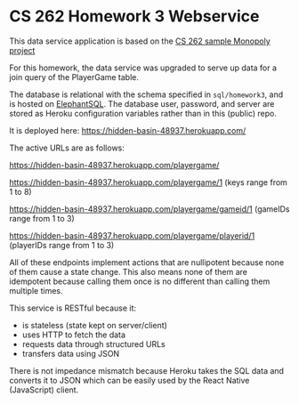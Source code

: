 # CS 262 Homework 3 Webservice

This data service application is based on the [CS 262 sample Monopoly project](https://github.com/calvin-cs262-organization/monopoly-project) 

For this homework, the data service was upgraded to serve up data for a join query of the PlayerGame table. 

The database is relational with the schema specified in `sql/homework3`,
 and is hosted on [ElephantSQL](https://www.elephantsql.com/). The database user, password, and server
 are stored as Heroku configuration variables rather than in this (public) repo.

It is deployed here:
<https://hidden-basin-48937.herokuapp.com/>

The active URLs are as follows:

<https://hidden-basin-48937.herokuapp.com/playergame/>

<https://hidden-basin-48937.herokuapp.com/playergame/1> (keys range from 1 to 8)

<https://hidden-basin-48937.herokuapp.com/playergame/gameid/1> (gameIDs range from 1 to 3)

<https://hidden-basin-48937.herokuapp.com/playergame/playerid/1> (playerIDs range from 1 to 3)

All of these endpoints implement actions that are nullipotent because none of them cause a state change. 
This also means none of them are idempotent because calling them once is no different than calling them multiple times.

This service is RESTful because it:
- is stateless (state kept on server/client)
- uses HTTP to fetch the data
- requests data through structured URLs
- transfers data using JSON
 
There is not impedance mismatch because Heroku takes the SQL data and converts it to JSON which can be easily used by the React Native (JavaScript) client.



 
